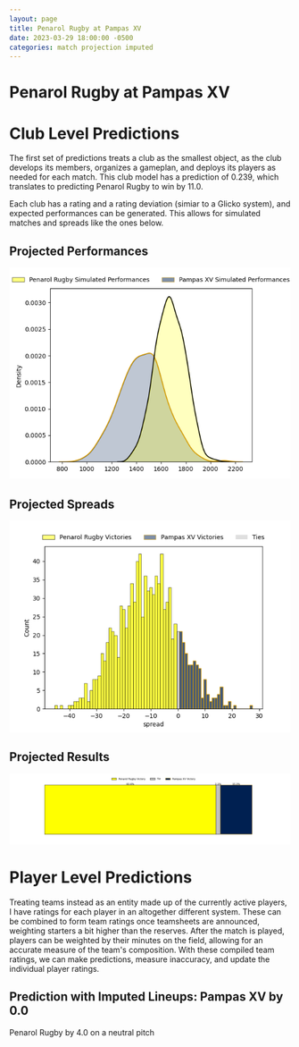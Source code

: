 ```yaml
---  
layout: page  
title: Penarol Rugby at Pampas XV  
date: 2023-03-29 18:00:00 -0500  
categories: match projection imputed  
---
```

# Penarol Rugby at Pampas XV

# Club Level Predictions


The first set of predictions treats a club as the smallest object, as the club develops its members, organizes a gameplan, and deploys its players as needed for each match. This club model has a prediction of 0.239, which translates to predicting Penarol Rugby to win by 11.0.

Each club has a rating and a rating deviation (simiar to a Glicko system), and expected performances can be generated. This allows for simulated matches and spreads like the ones below.
## Projected Performances


![Projected Performances](plots/performances_2023-03-29-PampasXV-PenarolRugby.png)
## Projected Spreads


![Projected Spreads](plots/spreads_2023-03-29-PampasXV-PenarolRugby.png)
## Projected Results


![Projected Results](plots/resultbar_2023-03-29-PampasXV-PenarolRugby.png)
# Player Level Predictions


Treating teams instead as an entity made up of the currently active players, I have ratings for each player in an altogether different system. These can be combined to form team ratings once teamsheets are announced, weighting starters a bit higher than the reserves. After the match is played, players can be weighted by their minutes on the field, allowing for an accurate measure of the team's composition. With these compiled team ratings, we can make predictions, measure inaccuracy, and update the individual player ratings.
## Prediction with Imputed Lineups: Pampas XV by 0.0


Penarol Rugby by 4.0 on a neutral pitch

